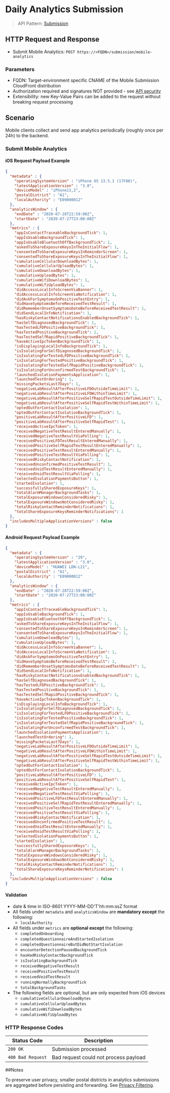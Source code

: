 # Daily Analytics Submission

> API Pattern: [Submission](../../../api-patterns.md#submission)

## HTTP Request and Response

- Submit Mobile Analytics: ```POST https://<FQDN>/submission/mobile-analytics```

### Parameters

- FQDN: Target-environment specific CNAME of the Mobile Submission CloudFront distribution 
- Authorization required and signatures NOT provided - see [API security](../../../api-security.md)
- Extensibility: new Key-Value Pairs can be added to the request without breaking request processing

## Scenario

Mobile clients collect and send app analytics periodically (roughly once per 24h) to the backend.
 
### Submit Mobile Analytics

#### iOS Request Payload Example
```json
{
  "metadata" : {
    "operatingSystemVersion" : "iPhone OS 13.5.1 (17F80)",
    "latestApplicationVersion" : "3.0",
    "deviceModel" : "iPhone11,2",
    "postalDistrict" : "A1",
    "localAuthority" : "E09000012"
  },
  "analyticsWindow" : {
    "endDate" : "2020-07-28T22:59:00Z",
    "startDate" : "2020-07-27T23:00:00Z"
  },
  "metrics" : {
    "appIsContactTraceableBackgroundTick": 1,
    "appIsUsableBackgroundTick": 1,
    "appIsUsableBluetoothOffBackgroundTick": 1,
    "askedToShareExposureKeysInTheInitialFlow": 1,
    "consentedToShareExposureKeysInReminderScreen": 1,
    "consentedToShareExposureKeysInTheInitialFlow": 1,
    "cumulativeCellularDownloadBytes": 1,
    "cumulativeCellularUploadBytes": 1,
    "cumulativeDownloadBytes": 1,
    "cumulativeUploadBytes": 1,
    "cumulativeWifiDownloadBytes": 1,
    "cumulativeWifiUploadBytes": 1,
    "didAccessLocalInfoScreenViaBanner": 1,
    "didAccessLocalInfoScreenViaNotification": 1,
    "didAskForSymptomsOnPositiveTestEntry": 1,
    "didHaveSymptomsBeforeReceivedTestResult": 1,
    "didRememberOnsetSymptomsDateBeforeReceivedTestResult": 1,
    "didSendLocalInfoNotification": 1,
    "hasRiskyContactNotificationsEnabledBackgroundTick": 1,
    "hasSelfDiagnosedBackgroundTick": 1,
    "hasTestedLFDPositiveBackgroundTick": 1,
    "hasTestedPositiveBackgroundTick": 1,
    "hasTestedSelfRapidPositiveBackgroundTick": 1,
    "haveActiveIpcTokenBackgroundTick": 1,
    "isDisplayingLocalInfoBackgroundTick": 1,
    "isIsolatingForSelfDiagnosedBackgroundTick": 1,
    "isIsolatingForTestedLFDPositiveBackgroundTick": 1,
    "isIsolatingForTestedPositiveBackgroundTick": 1,
    "isIsolatingForTestedSelfRapidPositiveBackgroundTick": 1,
    "isIsolatingForUnconfirmedTestBackgroundTick": 1,
    "launchedIsolationPaymentsApplication": 1,
    "launchedTestOrdering": 1,
    "missingPacketsLast7Days": 1,
    "negativeLabResultAfterPositiveLFDOutsideTimeLimit": 1,
    "negativeLabResultAfterPositiveLFDWithinTimeLimit": 1,
    "negativeLabResultAfterPositiveSelfRapidTestOutsideTimeLimit": 1,
    "negativeLabResultAfterPositiveSelfRapidTestWithinTimeLimit": 1,
    "optedOutForContactIsolation": 1,
    "optedOutForContactIsolationBackgroundTick": 1,
    "positiveLabResultAfterPositiveLFD": 1,
    "positiveLabResultAfterPositiveSelfRapidTest": 1,
    "receivedActiveIpcToken": 1,
    "receivedNegativeTestResultEnteredManually": 1,
    "receivedNegativeTestResultViaPolling": 1,
    "receivedPositiveLFDTestResultEnteredManually": 1,
    "receivedPositiveSelfRapidTestResultEnteredManually": 1,
    "receivedPositiveTestResultEnteredManually": 1,
    "receivedPositiveTestResultViaPolling": 1,
    "receivedRiskyContactNotification": 1,
    "receivedUnconfirmedPositiveTestResult": 1,
    "receivedVoidTestResultEnteredManually": 1,
    "receivedVoidTestResultViaPolling": 1,
    "selectedIsolationPaymentsButton": 1,
    "startedIsolation": 1,
    "successfullySharedExposureKeys": 1,
    "totalAlarmManagerBackgroundTasks": 1,
    "totalExposureWindowsConsideredRisky": 1,
    "totalExposureWindowsNotConsideredRisky": 1,
    "totalRiskyContactReminderNotifications": 1,
    "totalShareExposureKeysReminderNotifications": 1
  },
  "includesMultipleApplicationVersions" : false
}
```

#### Android Request Payload Example
```json
{
  "metadata" : {
    "operatingSystemVersion" : "29",
    "latestApplicationVersion" : "3.0",
    "deviceModel" : "HUAWEI LDN-L21",
    "postalDistrict" : "A1",
    "localAuthority" : "E09000012"
  },
  "analyticsWindow" : {
    "endDate" : "2020-07-28T22:59:00Z",
    "startDate" : "2020-07-27T23:00:00Z"
  },
  "metrics" : {
    "appIsContactTraceableBackgroundTick": 1,
    "appIsUsableBackgroundTick": 1,
    "appIsUsableBluetoothOffBackgroundTick": 1,
    "askedToShareExposureKeysInTheInitialFlow": 1,
    "consentedToShareExposureKeysInReminderScreen": 1,
    "consentedToShareExposureKeysInTheInitialFlow": 1,
    "cumulativeDownloadBytes": 1,
    "cumulativeUploadBytes": 1,
    "didAccessLocalInfoScreenViaBanner": 1,
    "didAccessLocalInfoScreenViaNotification": 1,
    "didAskForSymptomsOnPositiveTestEntry": 1,
    "didHaveSymptomsBeforeReceivedTestResult": 1,
    "didRememberOnsetSymptomsDateBeforeReceivedTestResult": 1,
    "didSendLocalInfoNotification": 1,
    "hasRiskyContactNotificationsEnabledBackgroundTick": 1,
    "hasSelfDiagnosedBackgroundTick": 1,
    "hasTestedLFDPositiveBackgroundTick": 1,
    "hasTestedPositiveBackgroundTick": 1,
    "hasTestedSelfRapidPositiveBackgroundTick": 1,
    "haveActiveIpcTokenBackgroundTick": 1,
    "isDisplayingLocalInfoBackgroundTick": 1,
    "isIsolatingForSelfDiagnosedBackgroundTick": 1,
    "isIsolatingForTestedLFDPositiveBackgroundTick": 1,
    "isIsolatingForTestedPositiveBackgroundTick": 1,
    "isIsolatingForTestedSelfRapidPositiveBackgroundTick": 1,
    "isIsolatingForUnconfirmedTestBackgroundTick": 1,
    "launchedIsolationPaymentsApplication": 1,
    "launchedTestOrdering": 1,
    "missingPacketsLast7Days": 1,
    "negativeLabResultAfterPositiveLFDOutsideTimeLimit": 1,
    "negativeLabResultAfterPositiveLFDWithinTimeLimit": 1,
    "negativeLabResultAfterPositiveSelfRapidTestOutsideTimeLimit": 1,
    "negativeLabResultAfterPositiveSelfRapidTestWithinTimeLimit": 1,
    "optedOutForContactIsolation": 1,
    "optedOutForContactIsolationBackgroundTick": 1,
    "positiveLabResultAfterPositiveLFD": 1,
    "positiveLabResultAfterPositiveSelfRapidTest": 1,
    "receivedActiveIpcToken": 1,
    "receivedNegativeTestResultEnteredManually": 1,
    "receivedNegativeTestResultViaPolling": 1,
    "receivedPositiveLFDTestResultEnteredManually": 1,
    "receivedPositiveSelfRapidTestResultEnteredManually": 1,
    "receivedPositiveTestResultEnteredManually": 1,
    "receivedPositiveTestResultViaPolling": 1,
    "receivedRiskyContactNotification": 1,
    "receivedUnconfirmedPositiveTestResult": 1,
    "receivedVoidTestResultEnteredManually": 1,
    "receivedVoidTestResultViaPolling": 1,
    "selectedIsolationPaymentsButton": 1,
    "startedIsolation": 1,
    "successfullySharedExposureKeys": 1,
    "totalAlarmManagerBackgroundTasks": 1,
    "totalExposureWindowsConsideredRisky": 1,
    "totalExposureWindowsNotConsideredRisky": 1,
    "totalRiskyContactReminderNotifications": 1,
    "totalShareExposureKeysReminderNotifications": 1
  },
  "includesMultipleApplicationVersions" : false
}
```

#### Validation
* date & time in ISO-8601 YYYY-MM-DD'T'hh:mm:ssZ format
* All fields under `metadata` and `analyticsWindow` are **mandatory except** the following:
  * `localAuthority`
* All fields under `metrics` are **optional except** the following:
  * `completedOnboarding`
  * `completedQuestionnaireAndStartedIsolation`
  * `completedQuestionnaireButDidNotStartIsolation`
  * `encounterDetectionPausedBackgroundTick`
  * `hasHadRiskyContactBackgroundTick`
  * `isIsolatingBackgroundTick`
  * `receivedNegativeTestResult`
  * `receivedPositiveTestResult`
  * `receivedVoidTestResult`
  * `runningNormallyBackgroundTick`
  * `totalBackgroundTasks`
* The following fields are optional, but are only expected from iOS devices
  * `cumulativeCellularDownloadBytes`
  * `cumulativeCellularUploadBytes`
  * `cumulativeWifiDownloadBytes`
  * `cumulativeWifiUploadBytes`


### HTTP Response Codes
| Status Code | Description |
| --- | --- |
| `200 OK` | Submission processed |
| `400 Bad Request` | Bad request could not process payload |

##Notes

To preserve user privacy,  smaller postal districts in analytics submissions are aggregated before persisting and forwarding.
See [Privacy Filtering](../../../../design/details/privacy-filtering.md).
